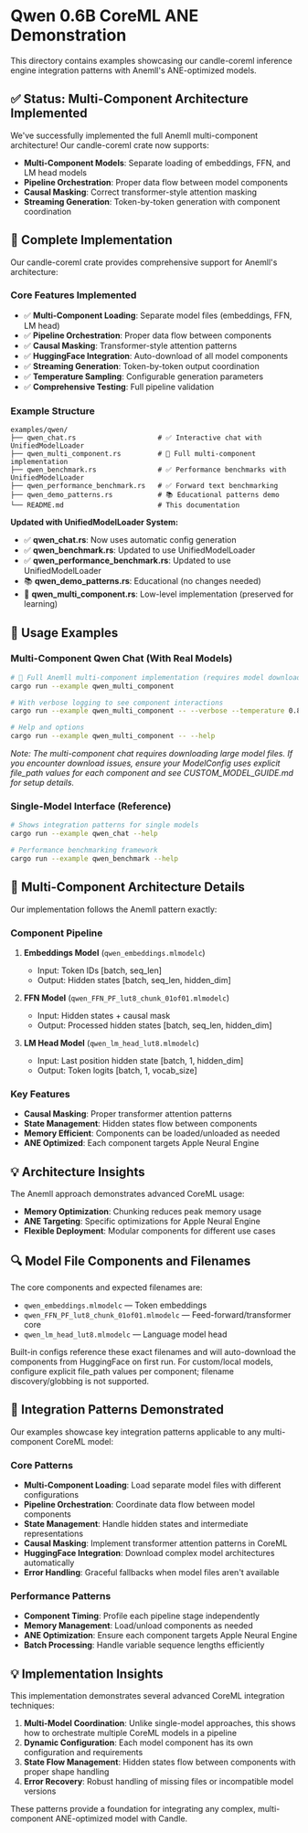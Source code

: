 # Qwen 0.6B CoreML ANE Demonstration

This directory contains examples showcasing our candle-coreml inference engine integration patterns with Anemll's ANE-optimized models.

## ✅ Status: Multi-Component Architecture Implemented

We've successfully implemented the full Anemll multi-component architecture! Our candle-coreml crate now supports:

- **Multi-Component Models**: Separate loading of embeddings, FFN, and LM head models
- **Pipeline Orchestration**: Proper data flow between model components
- **Causal Masking**: Correct transformer-style attention masking
- **Streaming Generation**: Token-by-token generation with component coordination

## 🎯 Complete Implementation

Our candle-coreml crate provides comprehensive support for Anemll's architecture:

### Core Features Implemented
- ✅ **Multi-Component Loading**: Separate model files (embeddings, FFN, LM head)
- ✅ **Pipeline Orchestration**: Proper data flow between components
- ✅ **Causal Masking**: Transformer-style attention patterns
- ✅ **HuggingFace Integration**: Auto-download of all model components
- ✅ **Streaming Generation**: Token-by-token output coordination
- ✅ **Temperature Sampling**: Configurable generation parameters
- ✅ **Comprehensive Testing**: Full pipeline validation

### Example Structure
```
examples/qwen/
├── qwen_chat.rs                    # ✅ Interactive chat with UnifiedModelLoader
├── qwen_multi_component.rs         # 🌟 Full multi-component implementation 
├── qwen_benchmark.rs               # ✅ Performance benchmarks with UnifiedModelLoader
├── qwen_performance_benchmark.rs   # ✅ Forward text benchmarking
├── qwen_demo_patterns.rs           # 📚 Educational patterns demo
└── README.md                       # This documentation
```

**Updated with UnifiedModelLoader System:**
- ✅ **qwen_chat.rs**: Now uses automatic config generation 
- ✅ **qwen_benchmark.rs**: Updated to use UnifiedModelLoader
- ✅ **qwen_performance_benchmark.rs**: Updated to use UnifiedModelLoader
- 📚 **qwen_demo_patterns.rs**: Educational (no changes needed)
- 🔧 **qwen_multi_component.rs**: Low-level implementation (preserved for learning)

## 🔧 Usage Examples

### Multi-Component Qwen Chat (With Real Models)
```bash
# 🔧 Full Anemll multi-component implementation (requires model download)
cargo run --example qwen_multi_component

# With verbose logging to see component interactions
cargo run --example qwen_multi_component -- --verbose --temperature 0.8

# Help and options
cargo run --example qwen_multi_component -- --help
```

*Note: The multi-component chat requires downloading large model files. If you encounter download issues, ensure your ModelConfig uses explicit file_path values for each component and see CUSTOM_MODEL_GUIDE.md for setup details.*

### Single-Model Interface (Reference)
```bash
# Shows integration patterns for single models
cargo run --example qwen_chat --help

# Performance benchmarking framework
cargo run --example qwen_benchmark --help
```

## 🎯 Multi-Component Architecture Details

Our implementation follows the Anemll pattern exactly:

### Component Pipeline
1. **Embeddings Model** (`qwen_embeddings.mlmodelc`)
   - Input: Token IDs [batch, seq_len]
   - Output: Hidden states [batch, seq_len, hidden_dim]

2. **FFN Model** (`qwen_FFN_PF_lut8_chunk_01of01.mlmodelc`)
   - Input: Hidden states + causal mask
   - Output: Processed hidden states [batch, seq_len, hidden_dim]

3. **LM Head Model** (`qwen_lm_head_lut8.mlmodelc`)
   - Input: Last position hidden state [batch, 1, hidden_dim]
   - Output: Token logits [batch, 1, vocab_size]

### Key Features
- **Causal Masking**: Proper transformer attention patterns
- **State Management**: Hidden states flow between components
- **Memory Efficient**: Components can be loaded/unloaded as needed
- **ANE Optimized**: Each component targets Apple Neural Engine

## 💡 Architecture Insights

The Anemll approach demonstrates advanced CoreML usage:
- **Memory Optimization**: Chunking reduces peak memory usage
- **ANE Targeting**: Specific optimizations for Apple Neural Engine
- **Flexible Deployment**: Modular components for different use cases

## 🔍 Model File Components and Filenames

The core components and expected filenames are:

- `qwen_embeddings.mlmodelc` — Token embeddings 
- `qwen_FFN_PF_lut8_chunk_01of01.mlmodelc` — Feed-forward/transformer core
- `qwen_lm_head_lut8.mlmodelc` — Language model head

Built-in configs reference these exact filenames and will auto-download the components from HuggingFace on first run. For custom/local models, configure explicit file_path values per component; filename discovery/globbing is not supported.

## 🎨 Integration Patterns Demonstrated

Our examples showcase key integration patterns applicable to any multi-component CoreML model:

### Core Patterns
- **Multi-Component Loading**: Load separate model files with different configurations
- **Pipeline Orchestration**: Coordinate data flow between model components
- **State Management**: Handle hidden states and intermediate representations
- **Causal Masking**: Implement transformer attention patterns in CoreML
- **HuggingFace Integration**: Download complex model architectures automatically
- **Error Handling**: Graceful fallbacks when model files aren't available

### Performance Patterns  
- **Component Timing**: Profile each pipeline stage independently
- **Memory Management**: Load/unload components as needed
- **ANE Optimization**: Ensure each component targets Apple Neural Engine
- **Batch Processing**: Handle variable sequence lengths efficiently

## 💡 Implementation Insights

This implementation demonstrates several advanced CoreML integration techniques:

1. **Multi-Model Coordination**: Unlike single-model approaches, this shows how to orchestrate multiple CoreML models in a pipeline
2. **Dynamic Configuration**: Each model component has its own configuration and requirements
3. **State Flow Management**: Hidden states flow between components with proper shape handling
4. **Error Recovery**: Robust handling of missing files or incompatible model versions

These patterns provide a foundation for integrating any complex, multi-component ANE-optimized model with Candle.